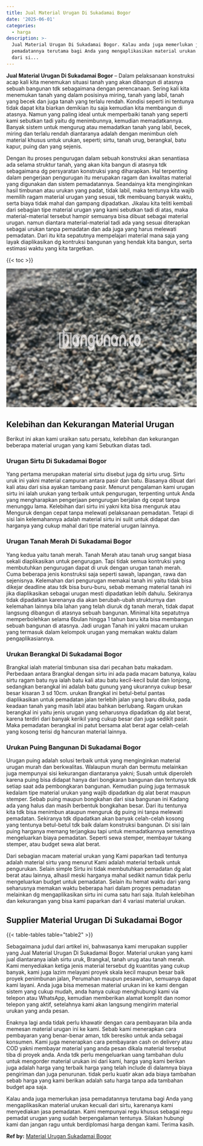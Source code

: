 ```yaml
---
title: Jual Material Urugan Di Sukadamai Bogor
date: '2025-06-01'
categories:
  - harga
description: >-
  Jual Material Urugan Di Sukadamai Bogor. Kalau anda juga memerlukan jasa
  pemadatannya terutama bagi Anda yang mengaplikasikan material urukan kecuali
  dari si...
---
```


**Jual Material Urugan Di Sukadamai Bogor** – Dalam pelaksanaan konstruksi acap kali kita menemukan situasi tanah yang akan dibangun di atasnya sebuah bangunan tdk sebagaimana dengan perencanaan. Sering kali kita menemukan tanah yang dalam posisinya miring, tanah yang labil, tanah yang becek dan juga tanah yang terlalu rendah. Kondisi seperti ini tentunya tidak dapat kita biarkan demikian itu saja kemudian kita membangun di atasnya. Namun yang paling ideal untuk memperbaiki tanah yang seperti kami sebutkan tadi yaitu dg menimbunnya, kemudian memadatkannya. Banyak sistem untuk mengurug atau memadatkan tanah yang labil, becek, miring dan terlalu rendah diantaranya adalah dengan menimbun oleh material khusus untuk urukan, seperti; sirtu, tanah urug, berangkal, batu kapur, puing dan yang sejenis.

Dengan itu proses pengurugan dalam sebuah konstruksi akan senantiasa ada selama struktur tanah, yang akan kita bangun di atasnya tdk sebagaimana dg persyaratan konstruksi yang diharapkan. Hal terpenting dalam pengerjaan pengurugan itu merupakan ragam dan kwalitas material yang digunakan dan sistem pemadatannya. Seandainya kita menginginkan hasil timbunan atau urukan yang padat, tidak labil, maka tentunya kita wajib memilih ragam material urugan yang sesuai, tdk membuang banyak waktu, serta biaya tidak mahal dan gampang dipadatkan. Jikalau kita teliti kembali dari sebagian tipe material urugan yang kami sebutkan tadi di atas, maka material-material tersebut hampir semuanya bisa dibuat sebagai material urugan. namun diantara material-material tadi ada yang sesuai diterapkan sebagai urukan tanpa pemadatan dan ada juga yang harus melewati pemadatan. Dari itu kita sepatutnya mempelajari material mana saja yang layak diaplikasikan dg kontruksi bangunan yang hendak kita bangun, serta estimasi waktu yang kita targetkan.

{{< toc >}}

![Jual Material Urugan Di Sukadamai Bogor](/images/jual-urugan-16.png)

## Kelebihan dan Kekurangan Material Urugan

Berikut ini akan kami uraikan satu persatu, kelebihan dan kekurangan beberapa material urugan yang kami Sebutkan diatas tadi.

### Urugan Sirtu Di Sukadamai Bogor

Yang pertama merupakan material sirtu disebut juga dg sirtu urug. Sirtu uruk ini yakni material campuran antara pasir dan batu. Biasanya dibuat dari kali atau dari sisa ayakan tambang pasir. Menurut pengalaman kami urugan sirtu ini ialah urukan yang terbaik untuk pengurugan, terpenting untuk Anda yang mengharapkan pengerjaan pengurugan berjalan dg cepat tanpa menunggu lama. Kelebihan dari sirtu ini yakni kita bisa menguruk atau Menguruk dengan cepat tanpa melewati pelaksanaan pemadatan. Tetapi di sisi lain kelemahannya adalah material sirtu ini sulit untuk didapat dan harganya yang cukup mahal dari tipe material urugan lainnya.

### Urugan Tanah Merah Di Sukadamai Bogor

Yang kedua yaitu tanah merah. Tanah Merah atau tanah urug sangat biasa sekali diaplikasikan untuk pengurugan. Tapi tidak semua kontruksi yang membutuhkan pengurugan dapat di uruk dengan urugan tanah merah. Cuma beberapa jenis konstruksi saja seperti sawah, lapangan, rawa dan sejenisnya. Kelemahan dari pengurugan memakai tanah ini yaitu tidak bisa dikejar deadline atau tdk bisa buru-buru, sebab memang material tanah ini jika diaplikasikan sebagai urugan mesti dipadatkan lebih dahulu. Sekiranya tidak dipadatkan karenanya dia akan berubah-ubah strukturnya dan kelemahan lainnya bila lahan yang telah diuruk dg tanah merah, tidak dapat langsung dibangun di atasnya sebuah bangunan. Minimal kita sepatutnya memperbolehkan selama 6bulan hingga 1 tahun baru kita bisa membangun sebuah bangunan di atasnya. Jadi urugan Tanah ini yakni macam urukan yang termasuk dalam kelompok urugan yang memakan waktu dalam pengaplikasiannya.

### Urukan Berangkal Di Sukadamai Bogor

Brangkal ialah material timbunan sisa dari pecahan batu makadam. Perbedaan antara Brangkal dengan sirtu ini ada pada macam batunya, kalau sirtu ragam batu nya ialah batu kali atau batu kecil-kecil bulat dan lonjong, sedangkan berangkal ini adalah batu gunung yang ukurannya cukup besar besar kisaran 3 sd 10cm. urukan Brangkal ini betul-betul pantas diaplikasikan untuk pemadatan jalan terlebih jalan yang baru dibuka, pada keadaan tanah yang masih labil atau bahkan berlubang. Ragam urukan berangkal ini yaitu jenis urugan yang seharusnya dipadatkan dg alat berat, karena terdiri dari banyak kerikil yang cukup besar dan juga sedikit pasir. Maka pemadatan berangkal ini patut bersama alat berat agar celah-celah yang kosong terisi dg hancuran material lainnya.

### Urukan Puing Bangunan Di Sukadamai Bogor

Urugan puing adalah solusi terbaik untuk yang menginginkan material urugan murah dan berkwalitas. Walaupun murah dan bermutu melainkan juga mempunyai sisi kekurangan diantaranya yakni; Susah untuk diperoleh karena puing bisa didapat hanya dari bongkaran bangunan dan tentunya tdk setiap saat ada pembongkaran bangunan. Kemudian puing juga termasuk kedalam tipe material urukan yang wajib dipadatkan dg alat berat maupun stemper. Sebab puing maupun bongkahan dari sisa bangunan ini Kadang ada yang halus dan masih berbentuk bongkahan besar. Dari itu tentunya kita tdk bisa menimbun ataupun menguruk dg puing ini tanpa melewati pemadatan. Sekiranya tdk dipadatkan akan banyak celah-celah kosong yang tentunya betul-betul tdk baik dalam konstruksi bangunan. Di sisi lain puing harganya memang terjangkau tapi untuk memadatkannya semestinya mengeluarkan biaya pemadatan. Seperti sewa stemper, membayar tukang stemper, atau budget sewa alat berat.

Dari sebagian macam material urukan yang Kami paparkan tadi tentunya adalah material sirtu yang menurut Kami adalah material terbaik untuk pengurukan. Selain simple Sirtu ini tidak membutuhkan pemadatan dg alat berat atau lainnya, alhasil meski harganya mahal sedikit namun tidak perlu mengeluarkan budget untuk pemadatan. Selain itu hemat waktu dari yang seharusnya memakan waktu beberapa hari dalam progres pemadatan melainkan dg mengaplikasikan sirtu ini cuma satu hari saja. Itulah kelebihan dan kekurangan yang bisa kami paparkan dari 4 variasi material urukan.

## Supplier Material Urugan Di Sukadamai Bogor

{{< table-tables table="table2" >}}

Sebagaimana judul dari artikel ini, bahwasanya kami merupakan supplier yang Jual Material Urugan Di Sukadamai Bogor. Material urukan yang kami jual diantaranya ialah sirtu uruk, Brangkal, tanah urug atau tanah merah. Kami menyediakan ketiga jenis material tersebut dg kuantitas yang cukup banyak, kami juga lazim melayani proyek skala kecil maupun besar baik proyek penimbunan jalan, Perumahan maupun pesawahan, semuanya dapat kami layani. Anda juga bisa memesan material urukan ini ke kami dengan sistem yang cukup mudah, anda hanya cukup menghubungi kami via telepon atau WhatsApp, kemudian memberikan alamat komplit dan nomor telepon yang aktif, setelahnya kami akan langsung mengirim material urukan yang anda pesan.

Enaknya lagi anda tidak perlu khawatir dengan cara pembayaran bila anda memesan material urugan ini ke kami. Sebab kami menerapkan cara pembayaran yang benar-benar aman, tdk beresiko untuk anda sebagai konsumen. Kami juga menerapkan cara pembayaran cash on delivery atau COD yakni membayar material yang anda pesan dikala material tersebut tiba di proyek anda. Anda tdk perlu mengeluarkan uang tambahan dulu untuk mengorder material urukan ini dari kami, harga yang kami berikan juga adalah harga yang terbaik harga yang telah include di dalamnya biaya pengiriman dan juga penurunan. tidak perlu kuatir akan ada biaya tambahan sebab harga yang kami berikan adalah satu harga tanpa ada tambahan budget apa saja.

Kalau anda juga memerlukan jasa pemadatannya terutama bagi Anda yang mengaplikasikan material urukan kecuali dari sirtu, karenanya kami menyediakan jasa pemadatan. Kami mempunyai regu khusus sebagai regu pemadat urugan yang sudah berpengalaman tentunya. Silakan hubungi kami dan jangan ragu untuk berdiplomasi harga dengan kami. Terima kasih.

**Ref by:** [Material Urugan Sukadamai Bogor](https://id.wikipedia.org/wiki/Material)
